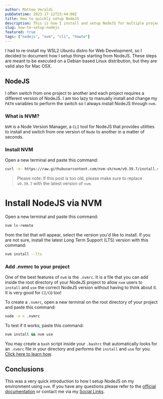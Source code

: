```yaml
---
author: Matteo Veraldi
pubDatetime: 2023-17-12T23:44:00Z
title: How to quickly setup NodeJS
description: This is how I install and setup NodeJS for multiple projects on my WSL2 using Ubuntu via nvm cli.
slug: how-to-setup-nodejs
featured: true
tags: ["nodejs", "nvm", "cli", "howto"]
---
```


I had to re-install my WSL2 Ubuntu distro for Web Development, so I decided to document how I setup things starting from NodeJS.
These steps are meant to be executed on a Debian based Linux distribution, but they are valid also for Mac OSX.

## NodeJS

I often switch from one project to another and each project requires a different version of NodeJS. I am too lazy to manually install and change my `PATH` variables to perform the switch so I always install NodeJS through `nvm`.

### What is NVM?

`NVM` is a Node Version Manager, a `CLI` tool for NodeJS that provides utilities to install and switch from one version of `Node` to another in a matter of seconds.

### Install NVM

Open a new terminal and paste this command:

```bash
curl -o- https://raw.githubusercontent.com/nvm-sh/nvm/v0.39.7/install.sh | bash
```

> Please note: If this post is too old, please make sure to replace `v0.39.7` with the latest version of `nvm`.

# Install NodeJS via NVM

Open a new terminal and paste this command:

```bash
nvm ls-remote
```

from the list that will appear, select the version you'd like to install. If you are not sure, install the latest Long Term Support (LTS) version with this command:

```bash
nvm install --lts
```

### Add .nvmrc to your project

One of the best features of `nvm` is the `.nvmrc`. It is a file that you can add inside the root directory of your NodeJS project to allow `nvm` users to `install` and `use` the correct NodeJS version without having to think about it. It is very good for `CI/CD` too!

To create a `.nvmrc`, open a new terminal on the root directory of your project and paste this command:

```bash
node -v > .nvmrc
```

To test if it works, paste this command:

```bash
nvm install && nvm use
```

You may create a `bash` script inside your `.bashrc` that automatically looks for an `.nvmrc` file in your directory and performs the `install` and `use` for you. [Click here to learn how](https://github.com/nvm-sh/nvm?tab=readme-ov-file#calling-nvm-use-automatically-in-a-directory-with-a-nvmrc-file).

## Conclusions

This was a very quick introduction to how I setup NodeJS on my environment using `nvm`. If you have any questions please refer to the [official documentation](https://github.com/nvm-sh/nvm) or contact me via my [Social Links](/).
